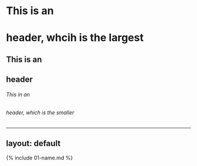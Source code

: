 # This is an <h1> header, whcih is the largest
  
  ## This is an <h2> header
  
  ###### This in an <h6> header, which is the smaller
   
  
---
layout: default
---

{% include 01-name.md %}

